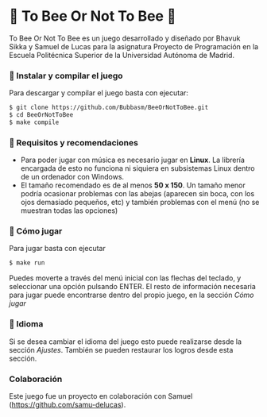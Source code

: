 # 🐝 To Bee Or Not To Bee  🐝

To Bee Or Not To Bee es un juego desarrollado y diseñado por Bhavuk Sikka y Samuel de Lucas para la asignatura Proyecto de Programación en la Escuela Politécnica Superior de la Universidad Autónoma de Madrid.

### 🐝 Instalar y compilar el juego
Para descargar y compilar el juego basta con ejecutar:
```sh
$ git clone https://github.com/Bubbasm/BeeOrNotToBee.git
$ cd BeeOrNotToBee
$ make compile
```

### 🐝 Requisitos y recomendaciones

- Para poder jugar con música es necesario jugar en **Linux**. La librería encargada de esto no funciona ni siquiera en subsistemas Linux dentro de un ordenador con Windows.
- El tamaño recomendado es de al menos **50 x 150**. Un tamaño menor podría ocasionar problemas con las abejas (aparecen sin boca, con los ojos demasiado pequeños, etc) y también problemas con el menú (no se muestran todas las opciones)

### 🐝 Cómo jugar

Para jugar basta con ejecutar
```sh
$ make run
```
Puedes moverte a través del menú inicial con las flechas del teclado, y seleccionar una opción pulsando ENTER.
El resto de información necesaria para jugar puede encontrarse dentro del propio juego, en la sección *Cómo jugar*

### 🐝 Idioma

Si se desea cambiar el idioma del juego esto puede realizarse desde la sección *Ajustes*. También se pueden restaurar los logros desde esta sección.

### Colaboración

Este juego fue un proyecto en colaboración con Samuel (https://github.com/samu-delucas).

